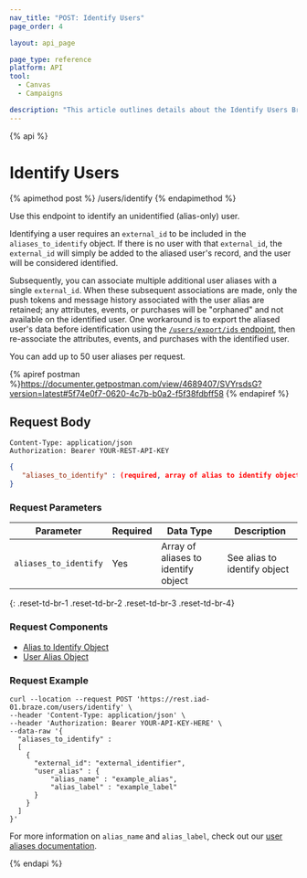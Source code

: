 ```yaml
---
nav_title: "POST: Identify Users"
page_order: 4

layout: api_page

page_type: reference
platform: API
tool:
  - Canvas
  - Campaigns

description: "This article outlines details about the Identify Users Braze endpoint."
---
```

{% api %}
# Identify Users
{% apimethod post %}
/users/identify
{% endapimethod %}

Use this endpoint to identify an unidentified (alias-only) user.

Identifying a user requires an `external_id` to be included in the `aliases_to_identify` object. If there is no user with that `external_id`, the `external_id` will simply be added to the aliased user's record, and the user will be considered identified.

Subsequently, you can associate multiple additional user aliases with a single `external_id`. When these subsequent associations are made, only the push tokens and message history associated with the user alias are retained; any attributes, events, or purchases will be "orphaned" and not available on the identified user. One workaround is to export the aliased user's data before identification using the [`/users/export/ids` endpoint]({{site.baseurl}}/api/endpoints/export/user_data/post_user_identify/), then re-associate the attributes, events, and purchases with the identified user.

You can add up to 50 user aliases per request.

{% apiref postman %}https://documenter.getpostman.com/view/4689407/SVYrsdsG?version=latest#5f74e0f7-0620-4c7b-b0a2-f5f38fdbff58 {% endapiref %}

## Request Body

```
Content-Type: application/json
Authorization: Bearer YOUR-REST-API-KEY
```

```json
{
   "aliases_to_identify" : (required, array of alias to identify objects)
}
```

### Request Parameters

| Parameter | Required | Data Type | Description |
| -----------|----------| --------|------- |
| `aliases_to_identify` | Yes | Array of aliases to identify object | See alias to identify object |
{: .reset-td-br-1 .reset-td-br-2 .reset-td-br-3  .reset-td-br-4}

### Request Components
- [Alias to Identify Object]({{site.baseurl}}/api/objects_filters/aliases_to_identify/)
- [User Alias Object]({{site.baseurl}}/api/objects_filters/user_alias_object/)

### Request Example
```
curl --location --request POST 'https://rest.iad-01.braze.com/users/identify' \
--header 'Content-Type: application/json' \
--header 'Authorization: Bearer YOUR-API-KEY-HERE' \
--data-raw '{
  "aliases_to_identify" : 
  [
    {
      "external_id": "external_identifier",
      "user_alias" : {
          "alias_name" : "example_alias",
          "alias_label" : "example_label"
      }
    }
  ]
}'
```

For more information on `alias_name` and `alias_label`, check out our [user aliases documentation]({{site.baseurl}}/user_guide/data_and_analytics/user_data_collection/user_profile_lifecycle/#user-aliases).

{% endapi %}

